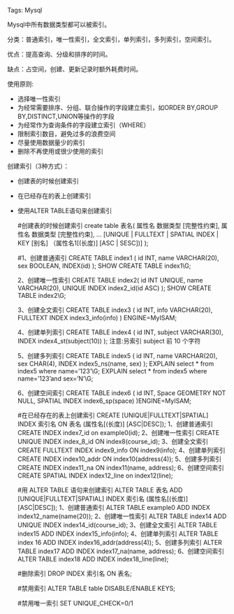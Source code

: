 Tags: Mysql

Mysql中所有数据类型都可以被索引。

分类：普通索引，唯一性索引，全文索引，单列索引，多列索引，空间索引。

优点：提高查询、分级和排序的时间。

缺点：占空间，创建、更新记录时额外耗费时间。

使用原则:
+ 选择唯一性索引
+ 为经常需要排序、分组、联合操作的字段建立索引，如ORDER BY,GROUP BY,DISTINCT,UNION等操作的字段
+ 为经常作为查询条件的字段建立索引（WHERE）
+ 限制索引数目，避免过多的浪费空间
+ 尽量使用数据量少的索引
+ 删除不再使用或很少使用的索引

创建索引（3种方式）：

- 创建表的时候创建索引
- 在已经存在的表上创建索引
- 使用ALTER TABLE语句来创建索引

    #创建表的时候创建索引
    create table 表名(
        属性名 数据类型 [完整性约束],
        属性名 数据类型 [完整性约束],
        ...
        [UNIQUE | FULLTEXT | SPATIAL INDEX | KEY [别名] （属性名1[(长度)] [ASC | SESC])]
    );


    #1、创建普通索引
    CREATE TABLE index1 (
        id INT,
        name VARCHAR(20),
        sex BOOLEAN,
        INDEX(id)
    );
    SHOW CREATE TABLE index1\G;


    2、创建唯一性索引
    CREATE TABLE index2(
        id INT UNIQUE,
        name VARCHAR(20),
        UNIQUE INDEX index2_id(id ASC)
    );
    SHOW CREATE TABLE index2\G;
    
    3、创建全文索引
    CREATE TABLE index3 (
        id INT,
        info VARCHAR(20),
        FULLTEXT INDEX index3_info(info)
    ) ENGINE=MyISAM;


    4、创建单列索引
    CREATE TABLE index4 (
        id INT,
        subject VARCHAR(30),
        INDEX index4_st(subject(10))
    );
    注意:叧索引 subject 前 10 个字符

    5、创建多列索引
    CREATE TABLE index5 (
        id INT,
        name VARCHAR(20),
        sex CHAR(4),
        INDEX index5_ns(name, sex)
    );
    EXPLAIN select * from index5 where name=’123’\G;
    EXPLAIN select * from index5 where name=’123’and sex=’N’\G;

    6、创建空间索引
    CREATE TABLE index6 (
        id INT,
        Space GEOMETRY NOT NULL,
        SPATIAL INDEX index6_sp(space)
    )ENGINE=MyISAM;



    #在已经存在的表上创建索引
    CREATE [UNIQUE|FULLTEXT|SPATIAL] INDEX 索引名 ON 表名 (属性名[(长度)] [ASC|DESC]);
    1、创建普通索引
    CREATE INDEX index7_id on example0(id);
    2、创建唯一性索引
    CREATE UNIQUE INDEX index_8_id ON index8(course_id);
    3、创建全文索引
    CREATE FULLTEXT INDEX index9_info ON index9(info);
    4、创建单列索引
    CREATE INDEX index10_addr ON index10(address(4));
    5、创建多列索引
    CREATE INDEX index11_na ON index11(name, address);
    6、创建空间索引
    CREATE SPATIAL INDEX index12_line on index12(line);




    #用 ALTER TABLE 语句来创建索引
    ALTER TABLE 表名 ADD [UNIQUE|FULLTEXT|SPATIAL] INDEX 索引名 (属性名[(长度)] [ASC|DESC]);
    1、创建普通索引
    ALTER TABLE example0 ADD INDEX index12_name(name(20));
    2、创建唯一性索引
    ALTER TABLE index14 ADD UNIQUE INDEX index14_id(course_id);
    3、创建全文索引
    ALTER TABLE index15 ADD INDEX index15_info(info);
    4、创建单列索引
    ALTER TABLE index 16 ADD INDEX index16_addr(address(4));
    5、创建多列索引
    ALTER TABLE index17 ADD INDEX index17_na(name, address);
    6、创建空间索引
    ALTER TABLE index18 ADD INDEX index18_line(line);


    #删除索引
    DROP INDEX 索引名 ON 表名;


    #禁用索引
    ALTER TABLE table DISABLE/ENABLE KEYS;
    
    #禁用唯一索引
    SET UNIQUE_CHECK=0/1

